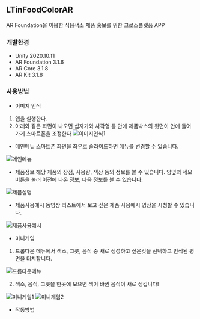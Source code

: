 ## LTinFoodColorAR
 AR Foundation을 이용한 식용색소 제품 홍보를 위한 크로스플랫폼 APP
 ### 개발환경
  * Unity 2020.10.f1
  * AR Foundation 3.1.6
  * AR Core 3.1.8
  * AR Kit 3.1.8
 ### 사용방법
   * 이미지 인식
   1. 앱을 실행한다.
   2. 아래와 같은 화면이 나오면 십자가와 사각형 틀 안에 제품박스의 윗면이 안에 들어가게 스마트폰을 조정한다
   ![이미지인식1](https://user-images.githubusercontent.com/54172578/133964956-abaa3b63-62bb-4825-acf8-612e7f130db9.png) 
   * 메인메뉴
   스마트폰 화면을 좌우로 슬라이드하면 메뉴를 변경할 수 있습니다.
   
   ![메인메뉴](https://user-images.githubusercontent.com/54172578/133965118-7371cb34-65b6-4be4-b64c-1b00ce586b9b.png)
   * 제품정보
   해당 제품의 장점, 사용량, 색상 등의 정보를 볼 수 있습니다.
   양옆의 세모버튼을 눌러 이전에 나온 정보, 다음 정보를 볼 수 있습니다.
   
   ![제품설명](https://user-images.githubusercontent.com/54172578/133965195-c49368b7-7423-4cbf-b088-78c6646ff8d8.png)
   * 제품사용예시
   동영상 리스트에서 보고 싶은 제품 사용예시 영상을 시청할 수 있습니다.
   
   ![제품사용예시](https://user-images.githubusercontent.com/54172578/133965245-7bc0bbf9-99e6-4d16-8729-1ef1bda10dd2.png)
   * 미니게임
   1. 드롭다운 메뉴에서 색소, 그릇, 음식 중 새로 생성하고 싶은것을 선택하고 인식된 평면을 터치합니다.
    
   ![드롭다운메뉴](https://user-images.githubusercontent.com/54172578/133965323-307309f1-eba3-4c39-bf4a-d39772fa235a.png)
   
   2. 색소, 음식, 그릇을 한곳에 모으면 색이 바뀐 음식이 새로 생깁니다!
   
   ![미니게임1](https://user-images.githubusercontent.com/54172578/133965295-3f01f1af-433d-4f57-9bcd-ff6604c207d0.png)
   ![미니게임2](https://user-images.githubusercontent.com/54172578/133965304-eed9d98f-c595-4a89-8a75-adc1a876eb2f.png)
  * 작동방법
 
 
